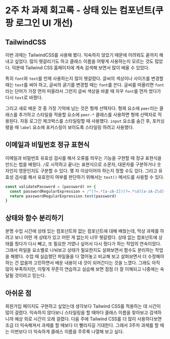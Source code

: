 # 2주 차 과제 회고록 - 상태 있는 컴포넌트(쿠팡 로그인 UI 개선)

## TailwindCSS

이번 과제는 TailwindCSS를 사용해 봤다. 익숙하지 않았기 때문에 어려워도 끝까지 해내고 싶었다. 많이 헷갈리기도 하고 클래스 이름을 어떻게 사용하는지 모르는 것도 많았다. 덕분에 Tailwind CSS 홈페이지에 계속 검색해 보면서 많이 배울 수 있었다.

특히 `font`와 `text`를 언제 사용하는지 많이 헷갈렸다. 글씨의 색상이나 사이즈를 변경할 때는 `text`를 써야 하고, 글씨의 굵기를 변경할 때는 `font`를 쓴다. 글씨를 떠올리면 `font`라는 단어가 가장 먼저 떠올라서 그런지 글씨 색상을 바꿀 때 자꾸 `font`를 먼저 썼다가 다시 `text`로 바꿨다.

그리고 새로 배운 것 중 가장 기억에 남는 것은 형제 선택자다. 형제 요소에 `peer`라는 클래스를 추가하고 스타일을 적용할 요소에 `peer-*` 클래스를 사용하면 형제 선택자로 적용된다. 자동 로그인 체크박스를 스타일링할 때 사용했다. `input` 요소를 숨긴 후, 포커싱 됐을 때 `label` 요소에 포커스링이 보이도록 스타일링 하려고 사용했다.

## 이메일과 비밀번호 정규 표현식

이메일과 비밀번호 유효성 검사를 해서 오류를 띄우는 기능을 구현할 때 정규 표현식을 만드는 법을 배웠다. `/`로 시작하고 끝나는 표현식으로 소문자, 대문자를 구분하거나 숫자인지 영문인지도 구분할 수 있다. 몇 자 이상이어야 하는지 정할 수도 있다. 그리고 유효성 검사를 해서 유효한지 여부를 판단하기 위해서는 `test()` 메서드를 사용할 수 있다.

```js
const validatePassword = (password) => {
  const passwordRegularExpression = /^(?=.*[a-zA-Z])(?=.*\d)[a-zA-Z\d]{6}$/
  return passwordRegularExpression.test(password)
}
```

## 상태와 함수 분리하기

분명 수업 시간에 상태 있는 컴포넌트와 없는 컴포넌트에 대해 배웠는데, 막상 과제를 하려고 보니 어떤 게 상태가 있고 어떤 게 없는지 너무 헷갈렸다. 상태 없는 컴포넌트에 상태를 줬다가 다시 빼고, 또 필요한 거였나 싶어서 다시 줬다가 하는 작업의 연속이었다. 그래서 파일을 요소별로 나눠보고 상태가 필요한지도 살펴보면서 함수도 분리하는 작업을 해봤다. 수업 때 실습했던 파일들을 다 열어놓고 비교해 보고 살펴보면서 더 수정해야 하는 건 없을까 고민하면서 배운 내용이 내 것이 되어간다는 것을 느꼈다. 그래도 아직 많이 부족하지만, 이렇게 꾸준히 연습하고 실습해 보면 점점 더 잘 이해되고 나중에는 숙달될 것이라고 믿는다.

## 아쉬운 점

회원가입 페이지도 구현하고 싶었는데 생각보다 Tailwind CSS를 적용하는 데 시간이 많이 걸렸다. 익숙하지 않다보니 스타일링을 할 때마다 클래스 이름을 찾아보고 검색하니까 예상 외로 시간이 오래 걸렸다. 다음 주에 Tailwind CSS를 더 많이 사용하다보면 조금 더 익숙해져서 과제를 할 때보다 더 빨라지길 기대한다. 그래서 3주차 과제를 할 때는 이번보다 더 익숙하게 클래스 이름을 주루룩 나열해 보고 싶다.
